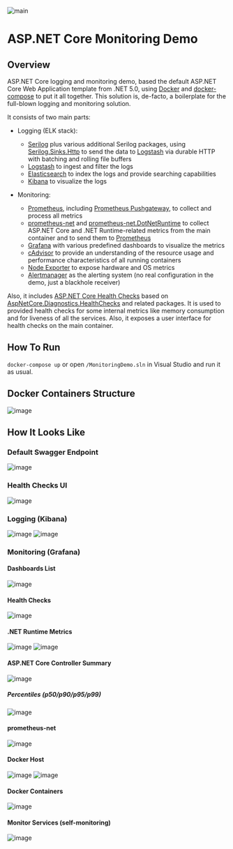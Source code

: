 ![main](https://github.com/dropsonic/aspnetcore-monitoringdemo/actions/workflows/main.yml/badge.svg?branch=main)

# ASP.NET Core Monitoring Demo

## Overview

ASP.NET Core logging and monitoring demo, based the default ASP.NET Core Web Application template from .NET 5.0, using [Docker](https://www.docker.com/) and [docker-compose](https://docs.docker.com/compose/) to put it all together.
This solution is, de-facto, a boilerplate for the full-blown logging and monitoring solution.

It consists of two main parts:

* Logging (ELK stack):
  * [Serilog](https://github.com/serilog/serilog) plus various additional Serilog packages, using [Serilog.Sinks.Http](https://github.com/FantasticFiasco/serilog-sinks-http) to send the data to [Logstash](https://github.com/elastic/logstash) via durable HTTP with batching and rolling file buffers
  * [Logstash](https://github.com/elastic/logstash) to ingest and filter the logs
  * [Elasticsearch](https://github.com/elastic/elasticsearch) to index the logs and provide searching capabilities
  * [Kibana](https://github.com/elastic/kibana) to visualize the logs
  
* Monitoring:
  * [Prometheus](https://github.com/prometheus/prometheus), including [Prometheus Pushgateway](https://github.com/prometheus/pushgateway), to collect and process all metrics
  * [prometheus-net](https://github.com/prometheus-net/prometheus-net) and [prometheus-net.DotNetRuntime](https://github.com/djluck/prometheus-net.DotNetRuntime) to collect ASP.NET Core and .NET Runtime-related metrics from the main container and to send them to [Prometheus](https://github.com/prometheus/prometheus)
  * [Grafana](https://github.com/grafana/grafana) with various predefined dashboards to visualize the metrics
  * [cAdvisor](https://github.com/google/cadvisor) to provide an understanding of the resource usage and performance characteristics of all running containers
  * [Node Exporter](https://github.com/prometheus/node_exporter) to expose hardware and OS metrics
  * [Alertmanager](https://github.com/prometheus/alertmanager) as the alerting system (no real configuration in the demo, just a blackhole receiver)

Also, it includes [ASP.NET Core Health Checks](https://docs.microsoft.com/en-us/aspnet/core/host-and-deploy/health-checks?view=aspnetcore-5.0) based on [AspNetCore.Diagnostics.HealthChecks](https://github.com/Xabaril/AspNetCore.Diagnostics.HealthChecks) and related packages. It is used to provided health checks for some internal metrics like memory consumption and for liveness of all the services. Also, it exposes a user interface for health checks on the main container.

## How To Run
`docker-compose up` or open `/MonitoringDemo.sln` in Visual Studio and run it as usual.

## Docker Containers Structure
![image](https://user-images.githubusercontent.com/1544021/109529760-14bddd80-7ac7-11eb-93b2-1b741290400b.png)

## How It Looks Like

### Default Swagger Endpoint
![image](https://user-images.githubusercontent.com/1544021/109526636-d96ddf80-7ac3-11eb-982f-fbe2abd45dd1.png)

### Health Checks UI
![image](https://user-images.githubusercontent.com/1544021/109526733-f30f2700-7ac3-11eb-849f-8958dad64a53.png)

### Logging (Kibana)
![image](https://user-images.githubusercontent.com/1544021/109527307-8ba5a700-7ac4-11eb-8d56-233193e5e836.png)
![image](https://user-images.githubusercontent.com/1544021/109527154-6749ca80-7ac4-11eb-9b7a-a900dda82636.png)

### Monitoring (Grafana)

#### Dashboards List
![image](https://user-images.githubusercontent.com/1544021/109527396-a546ee80-7ac4-11eb-936e-e6a2c8a2d444.png)

#### Health Checks
![image](https://user-images.githubusercontent.com/1544021/109528944-41252a00-7ac6-11eb-8f83-383a4a07e271.png)

#### .NET Runtime Metrics
![image](https://user-images.githubusercontent.com/1544021/109528300-96147080-7ac5-11eb-9378-f10bc7a410db.png)
![image](https://user-images.githubusercontent.com/1544021/109528360-a4628c80-7ac5-11eb-9ab1-4759636d8573.png)

#### ASP.NET Core Controller Summary
![image](https://user-images.githubusercontent.com/1544021/109528495-c65c0f00-7ac5-11eb-9ec7-415b98c2af2b.png)

##### Percentiles (p50/p90/p95/p99)
![image](https://user-images.githubusercontent.com/1544021/110339818-a387a880-8039-11eb-82bd-7dd77fac5460.png)

#### prometheus-net
![image](https://user-images.githubusercontent.com/1544021/109528581-e390dd80-7ac5-11eb-84dd-40187fe6b6a2.png)

#### Docker Host
![image](https://user-images.githubusercontent.com/1544021/109528640-f60b1700-7ac5-11eb-9fe3-f5119a98aa96.png)
![image](https://user-images.githubusercontent.com/1544021/109528716-07ecba00-7ac6-11eb-94fb-2fa1acafeade.png)

#### Docker Containers
![image](https://user-images.githubusercontent.com/1544021/109529085-687bf700-7ac6-11eb-9f55-18620c69faa1.png)

#### Monitor Services (self-monitoring)
![image](https://user-images.githubusercontent.com/1544021/109529174-82b5d500-7ac6-11eb-8c43-3fb91f47b53d.png)

